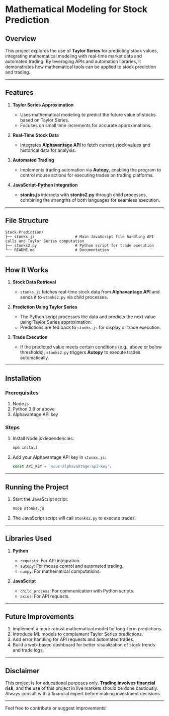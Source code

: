 # Mathematical Modeling for Stock Prediction  

## Overview  

This project explores the use of **Taylor Series** for predicting stock values, integrating mathematical modeling with real-time market data and automated trading. By leveraging APIs and automation libraries, it demonstrates how mathematical tools can be applied to stock prediction and trading.

---

## Features  

1. **Taylor Series Approximation**  
   - Uses mathematical modeling to predict the future value of stocks based on Taylor Series.  
   - Focuses on small time increments for accurate approximations.  

2. **Real-Time Stock Data**  
   - Integrates **Alphavantage API** to fetch current stock values and historical data for analysis.  

3. **Automated Trading**  
   - Implements trading automation via **Autopy**, enabling the program to control mouse actions for executing trades on trading platforms.  

4. **JavaScript-Python Integration**  
   - **stonks.js** interacts with **stonks2.py** through child processes, combining the strengths of both languages for seamless execution.  

---

## File Structure  

```
Stock-Prediction/  
├── stonks.js                  # Main JavaScript file handling API calls and Taylor Series computation
├── stonks2.py                 # Python script for trade execution
└── README.md                  # Documentation
```  

---

## How It Works  

1. **Stock Data Retrieval**  
   - `stonks.js` fetches real-time stock data from **Alphavantage API** and sends it to `stonks2.py` via child processes.  

2. **Prediction Using Taylor Series**  
   - The Python script processes the data and predicts the next value using Taylor Series approximation.  
   - Predictions are fed back to `stonks.js` for display or trade execution.  

3. **Trade Execution**  
   - If the predicted value meets certain conditions (e.g., above or below thresholds), `stonks2.py` triggers **Autopy** to execute trades automatically.  

---

## Installation  

### Prerequisites  

1. Node.js  
2. Python 3.8 or above  
3. Alphavantage API key  

### Steps  
1. Install Node.js dependencies:  
   ```bash  
   npm install  
   ```  

2. Add your Alphavantage API key in `stonks.js`:  
   ```javascript  
   const API_KEY = 'your-alphavantage-api-key';  
   ```  

---

## Running the Project  

1. Start the JavaScript script:  
   ```bash  
   node stonks.js  
   ```  

2. The JavaScript script will call `stonks2.py` to execute trades.  

---


## Libraries Used  

1. **Python**  
   - `requests`: For API integration.  
   - `autopy`: For mouse control and automated trading.  
   - `numpy`: For mathematical computations.  

2. **JavaScript**  
   - `child_process`: For communication with Python scripts.  
   - `axios`: For API requests.  

---

## Future Improvements  

1. Implement a more robust mathematical model for long-term predictions.  
2. Introduce ML models to complement Taylor Series predictions.  
3. Add error handling for API requests and automated trades.  
4. Build a web-based dashboard for better visualization of stock trends and trade logs.  

---

## Disclaimer  

This project is for educational purposes only. **Trading involves financial risk**, and the use of this project in live markets should be done cautiously. Always consult with a financial expert before making investment decisions.  

---  

Feel free to contribute or suggest improvements!